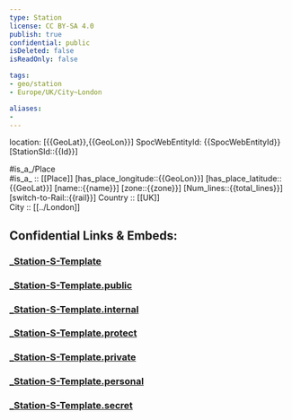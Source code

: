 ```yaml
---
type: Station
license: CC BY-SA 4.0
publish: true
confidential: public
isDeleted: false
isReadOnly: false

tags:
- geo/station
- Europe/UK/City~London

aliases:
- 
---
```

location: [{{GeoLat}},{{GeoLon}}] 
SpocWebEntityId: {{SpocWebEntityId}}
[StationSId::{{Id}}] 

#is_a_/Place  
#is_a_ :: [[Place]] 
[has_place_longitude::{{GeoLon}}] 
[has_place_latitude::{{GeoLat}}] 
[name::{{name}}] 
[zone::{{zone}}] 
[Num_lines::{{total_lines}}] 
[switch-to-Rail::{{rail}}] 
Country :: [[UK]]  
City :: [[../London]]  


## Confidential Links & Embeds: 

### [_Station-S-Template](/_Standards/Earth/Continent/Europe/Europe~North/UK/England/Regions~England/London,Greater/_Station-S-Template.md) 

### [_Station-S-Template.public](/_public/Earth/Continent/Europe/Europe~North/UK/England/Regions~England/London,Greater/_Station-S-Template.public.md) 

### [_Station-S-Template.internal](/_internal/Earth/Continent/Europe/Europe~North/UK/England/Regions~England/London,Greater/_Station-S-Template.internal.md) 

### [_Station-S-Template.protect](/_protect/Earth/Continent/Europe/Europe~North/UK/England/Regions~England/London,Greater/_Station-S-Template.protect.md) 

### [_Station-S-Template.private](/_private/Earth/Continent/Europe/Europe~North/UK/England/Regions~England/London,Greater/_Station-S-Template.private.md) 

### [_Station-S-Template.personal](/_personal/Earth/Continent/Europe/Europe~North/UK/England/Regions~England/London,Greater/_Station-S-Template.personal.md) 

### [_Station-S-Template.secret](/_secret/Earth/Continent/Europe/Europe~North/UK/England/Regions~England/London,Greater/_Station-S-Template.secret.md)


